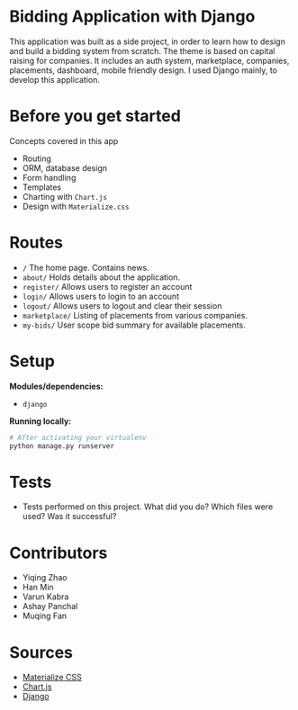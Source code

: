 # Bidding Application with Django
This application was built as a side project, in order to learn how to design and build a bidding system from scratch. The theme is based on capital raising for companies. It includes an auth system, marketplace, companies, placements, dashboard, mobile friendly design. I used Django mainly, to develop this application.

# Before you get started
Concepts covered in this app
- Routing
- ORM, database design
- Form handling
- Templates
- Charting with `Chart.js`
- Design with `Materialize.css`

# Routes
- `/` The home page. Contains news.
- `about/` Holds details about the application.
- `register/` Allows users to register an account
- `login/` Allows users to login to an account
- `logout/` Allows users to logout and clear their session
- `marketplace/` Listing of placements from various companies.
- `my-bids/` User scope bid summary for available placements.


# Setup

**Modules/dependencies:**
- `django`

**Running locally:**
```sh
# After activating your virtualenv
python manage.py runserver
```

# Tests
- Tests performed on this project. What did you do? Which files were used? Was it successful?


# Contributors
- Yiqing Zhao
- Han Min
- Varun Kabra
- Ashay Panchal
- Muqing Fan

# Sources
- [Materialize CSS](https://materializecss.com/)
- [Chart.js](https://www.chartjs.org/)
- [Django](https://docs.djangoproject.com/en/2.2/)
